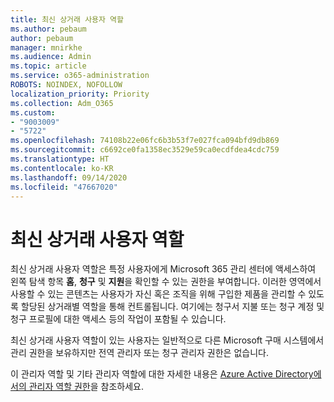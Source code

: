 ```yaml
---
title: 최신 상거래 사용자 역할
ms.author: pebaum
author: pebaum
manager: mnirkhe
ms.audience: Admin
ms.topic: article
ms.service: o365-administration
ROBOTS: NOINDEX, NOFOLLOW
localization_priority: Priority
ms.collection: Adm_O365
ms.custom:
- "9003009"
- "5722"
ms.openlocfilehash: 74108b22e06fc6b3b53f7e027fca094bfd9db869
ms.sourcegitcommit: c6692ce0fa1358ec3529e59ca0ecdfdea4cdc759
ms.translationtype: HT
ms.contentlocale: ko-KR
ms.lasthandoff: 09/14/2020
ms.locfileid: "47667020"
---
```

# <a name="modern-commerce-user-role"></a>최신 상거래 사용자 역할

최신 상거래 사용자 역할은 특정 사용자에게 Microsoft 365 관리 센터에 액세스하여 왼쪽 탐색 항목 **홈**, **청구** 및 **지원**을 확인할 수 있는 권한을 부여합니다. 이러한 영역에서 사용할 수 있는 콘텐츠는 사용자가 자신 혹은 조직을 위해 구입한 제품을 관리할 수 있도록 할당된 상거래별 역할을 통해 컨트롤됩니다. 여기에는 청구서 지불 또는 청구 계정 및 청구 프로필에 대한 액세스 등의 작업이 포함될 수 있습니다.

최신 상거래 사용자 역할이 있는 사용자는 일반적으로 다른 Microsoft 구매 시스템에서 관리 권한을 보유하지만 전역 관리자 또는 청구 관리자 권한은 없습니다.

이 관리자 역할 및 기타 관리자 역할에 대한 자세한 내용은 [Azure Active Directory에서의 관리자 역할 권한](https://docs.microsoft.com/azure/active-directory/users-groups-roles/directory-assign-admin-roles#modern-commerce-administrator)을 참조하세요.